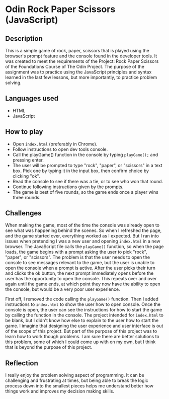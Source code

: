 # Odin Rock Paper Scissors (JavaScript)

## Description

This is a simple game of rock, paper, scissors that is played using the browser's prompt feature and the console found in the developer tools. It was created to meet the requirements of the Project: Rock Paper Scissors of the Foundations Course of The Odin Project. The purpose of the assignment was to practice using the JavaScript principles and syntax learned in the last few lessons, but more importantly, to practice problem solving.

## Languages used
- HTML
- JavaScript

## How to play
- Open `index.html` (preferably in Chrome).
- Follow instructions to open dev tools console.
- Call the playGame() function in the console by typing `playGame();` and pressing enter.
- The user will be prompted to type "rock", "paper", or "scissors" in a text box. Pick one by typing it in the input box, then confirm choice by clicking "ok".
- Read the console to see if there was a tie, or to see who won that round.
- Continue following instructions given by the prompts.
- The game is best of five rounds, so the game ends once a player wins three rounds.

## Challenges

When making the game, most of the time the console was already open to see what was happening behind the scenes. So when I refreshed the page, and the game started over, everything worked as I expected. But I ran into issues when pretending I was a new user and opening `index.html` in a new browser. The JavaScript file calls the `playGame()` function, so when the page loads, the game begins with a prompt asking the user to pick "rock", "paper", or "scissors". The problem is that the user needs to open the console to see messages relevant to the game, but the user is unable to open the console when a prompt is active. After the user picks their turn and clicks the ok button, the next prompt immediately opens before the user has the opportunity to open the console. This repeats over and over again until the game ends, at which point they now have the ability to open the console, but would be a very poor user experience.

First off, I removed the code calling the `playGame()` function. Then I added instructions to `index.html` to show the user how to open console. Once the console is open, the user can see the instructions for how to start the game by calling the function in the console. The project intended for `index.html` to be blank, but I didn't know how else to explain to the user how to start the game. I imagine that designing the user experience and user interface is out of the scope of this project. But part of the purpose of this project was to learn how to work though problems. I am sure there are better solutions to this problem, some of which I could come up with on my own, but I think that is beyond the purpose of this project.

## Reflection

I really enjoy the problem solving aspect of programming. It can be challenging and frustrating at times, but being able to break the logic process down into the smallest pieces helps me understand better how things work and improves my decision making skills.